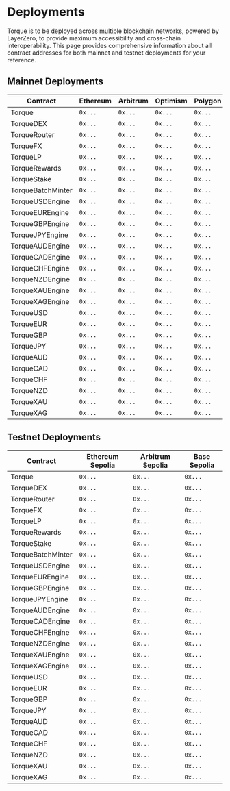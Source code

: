 # Deployments

<div class="intro-description">
Torque is to be deployed across multiple blockchain networks, powered by LayerZero, to provide maximum accessibility and cross-chain interoperability. This page provides comprehensive information about all contract addresses for both mainnet and testnet deployments for your reference.
</div>

## Mainnet Deployments

| Contract | Ethereum | Arbitrum | Optimism | Polygon | Base | BSC | Avalanche | Sonic | Abstract | Fraxtal |
|----------|----------|----------|----------|---------|------|-----|-----------|-------|----------|---------|
| Torque | `0x...` | `0x...` | `0x...` | `0x...` | `0x...` | `0x...` | `0x...` | `0x...` | `0x...` | `0x...` |
| TorqueDEX | `0x...` | `0x...` | `0x...` | `0x...` | `0x...` | `0x...` | `0x...` | `0x...` | `0x...` | `0x...` |
| TorqueRouter | `0x...` | `0x...` | `0x...` | `0x...` | `0x...` | `0x...` | `0x...` | `0x...` | `0x...` | `0x...` |
| TorqueFX | `0x...` | `0x...` | `0x...` | `0x...` | `0x...` | `0x...` | `0x...` | `0x...` | `0x...` | `0x...` |
| TorqueLP | `0x...` | `0x...` | `0x...` | `0x...` | `0x...` | `0x...` | `0x...` | `0x...` | `0x...` | `0x...` |
| TorqueRewards | `0x...` | `0x...` | `0x...` | `0x...` | `0x...` | `0x...` | `0x...` | `0x...` | `0x...` | `0x...` |
| TorqueStake | `0x...` | `0x...` | `0x...` | `0x...` | `0x...` | `0x...` | `0x...` | `0x...` | `0x...` | `0x...` |
| TorqueBatchMinter | `0x...` | `0x...` | `0x...` | `0x...` | `0x...` | `0x...` | `0x...` | `0x...` | `0x...` | `0x...` |
| TorqueUSDEngine | `0x...` | `0x...` | `0x...` | `0x...` | `0x...` | `0x...` | `0x...` | `0x...` | `0x...` | `0x...` |
| TorqueEUREngine | `0x...` | `0x...` | `0x...` | `0x...` | `0x...` | `0x...` | `0x...` | `0x...` | `0x...` | `0x...` |
| TorqueGBPEngine | `0x...` | `0x...` | `0x...` | `0x...` | `0x...` | `0x...` | `0x...` | `0x...` | `0x...` | `0x...` |
| TorqueJPYEngine | `0x...` | `0x...` | `0x...` | `0x...` | `0x...` | `0x...` | `0x...` | `0x...` | `0x...` | `0x...` |
| TorqueAUDEngine | `0x...` | `0x...` | `0x...` | `0x...` | `0x...` | `0x...` | `0x...` | `0x...` | `0x...` | `0x...` |
| TorqueCADEngine | `0x...` | `0x...` | `0x...` | `0x...` | `0x...` | `0x...` | `0x...` | `0x...` | `0x...` | `0x...` |
| TorqueCHFEngine | `0x...` | `0x...` | `0x...` | `0x...` | `0x...` | `0x...` | `0x...` | `0x...` | `0x...` | `0x...` |
| TorqueNZDEngine | `0x...` | `0x...` | `0x...` | `0x...` | `0x...` | `0x...` | `0x...` | `0x...` | `0x...` | `0x...` |
| TorqueXAUEngine | `0x...` | `0x...` | `0x...` | `0x...` | `0x...` | `0x...` | `0x...` | `0x...` | `0x...` | `0x...` |
| TorqueXAGEngine | `0x...` | `0x...` | `0x...` | `0x...` | `0x...` | `0x...` | `0x...` | `0x...` | `0x...` | `0x...` |
| TorqueUSD | `0x...` | `0x...` | `0x...` | `0x...` | `0x...` | `0x...` | `0x...` | `0x...` | `0x...` | `0x...` |
| TorqueEUR | `0x...` | `0x...` | `0x...` | `0x...` | `0x...` | `0x...` | `0x...` | `0x...` | `0x...` | `0x...` |
| TorqueGBP | `0x...` | `0x...` | `0x...` | `0x...` | `0x...` | `0x...` | `0x...` | `0x...` | `0x...` | `0x...` |
| TorqueJPY | `0x...` | `0x...` | `0x...` | `0x...` | `0x...` | `0x...` | `0x...` | `0x...` | `0x...` | `0x...` |
| TorqueAUD | `0x...` | `0x...` | `0x...` | `0x...` | `0x...` | `0x...` | `0x...` | `0x...` | `0x...` | `0x...` |
| TorqueCAD | `0x...` | `0x...` | `0x...` | `0x...` | `0x...` | `0x...` | `0x...` | `0x...` | `0x...` | `0x...` |
| TorqueCHF | `0x...` | `0x...` | `0x...` | `0x...` | `0x...` | `0x...` | `0x...` | `0x...` | `0x...` | `0x...` |
| TorqueNZD | `0x...` | `0x...` | `0x...` | `0x...` | `0x...` | `0x...` | `0x...` | `0x...` | `0x...` | `0x...` |
| TorqueXAU | `0x...` | `0x...` | `0x...` | `0x...` | `0x...` | `0x...` | `0x...` | `0x...` | `0x...` | `0x...` |
| TorqueXAG | `0x...` | `0x...` | `0x...` | `0x...` | `0x...` | `0x...` | `0x...` | `0x...` | `0x...` | `0x...` |

## Testnet Deployments

| Contract | Ethereum Sepolia | Arbitrum Sepolia | Base Sepolia |
|----------|---------|------------------|--------------|
| Torque | `0x...` | `0x...` | `0x...` |
| TorqueDEX | `0x...` | `0x...` | `0x...` |
| TorqueRouter | `0x...` | `0x...` | `0x...` |
| TorqueFX | `0x...` | `0x...` | `0x...` |
| TorqueLP | `0x...` | `0x...` | `0x...` |
| TorqueRewards | `0x...` | `0x...` | `0x...` |
| TorqueStake | `0x...` | `0x...` | `0x...` |
| TorqueBatchMinter | `0x...` | `0x...` | `0x...` |
| TorqueUSDEngine | `0x...` | `0x...` | `0x...` |
| TorqueEUREngine | `0x...` | `0x...` | `0x...` |
| TorqueGBPEngine | `0x...` | `0x...` | `0x...` |
| TorqueJPYEngine | `0x...` | `0x...` | `0x...` |
| TorqueAUDEngine | `0x...` | `0x...` | `0x...` |
| TorqueCADEngine | `0x...` | `0x...` | `0x...` |
| TorqueCHFEngine | `0x...` | `0x...` | `0x...` |
| TorqueNZDEngine | `0x...` | `0x...` | `0x...` |
| TorqueXAUEngine | `0x...` | `0x...` | `0x...` |
| TorqueXAGEngine | `0x...` | `0x...` | `0x...` |
| TorqueUSD | `0x...` | `0x...` | `0x...` |
| TorqueEUR | `0x...` | `0x...` | `0x...` |
| TorqueGBP | `0x...` | `0x...` | `0x...` |
| TorqueJPY | `0x...` | `0x...` | `0x...` |
| TorqueAUD | `0x...` | `0x...` | `0x...` |
| TorqueCAD | `0x...` | `0x...` | `0x...` |
| TorqueCHF | `0x...` | `0x...` | `0x...` |
| TorqueNZD | `0x...` | `0x...` | `0x...` |
| TorqueXAU | `0x...` | `0x...` | `0x...` |
| TorqueXAG | `0x...` | `0x...` | `0x...` |